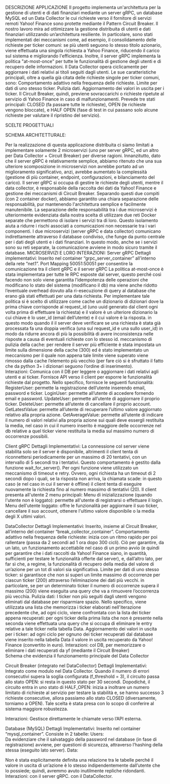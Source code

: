 DESCRIZIONE APPLICAZIONE
Il progetto implementa un'architettura per la gestione di utenti e di dati finanziari mediante un server gRPC, un database MySQL ed un Data Collector le cui richieste verso il fornitore di servizi remoti Yahoo! Finance sono protette mediante il Pattern Circuit Breaker.
Il nostro lavoro mira ad ottimizzare la gestione distribuita di utenti e dati finanziari utilizzando un’architettura resiliente. In particolare, sono stati implementati dei meccanismi come, ad esempio, il consolidamento delle richieste per ticker comuni: se più utenti seguono lo stesso titolo azionario, viene effettuata una singola richiesta a Yahoo Finance, riducendo il carico sul sistema e migliorando l'efficienza.
Inoltre, il server gRPC implementa la politica "at-most-once" per tutte le funzionalità di gestione degli utenti e di recupero delle informazioni. Il Data Collector opera ciclicamente per aggiornare i dati relativi ai titoli seguiti dagli utenti. Le sue caratteristiche principali, oltre a quella già citata delle richieste singole per ticker comuni, sono:
Comportamento adattivo nella frequenza delle richieste.
Limite per dati di uno stesso ticker. 
Pulizia dati.
Aggiornamento dei valori in uscita per i ticker.
Il Circuit Breaker, quindi, previene sovraccarichi o richieste ripetute al servizio di Yahoo Finance in caso di malfunzionamenti. Prevede tre stati principali: CLOSED (fa passare tutte le richieste), OPEN (le richieste vengono bloccate), e HALF OPEN (fase di test in cui passano solo alcune richieste per valutare il ripristino del servizio). 

SCELTE PROGETTUALI


SCHEMA ARCHITETTURALE:




















Per la realizzazione di questa applicazione distribuita ci siamo limitati a implementare solamente 2 microservizi (uno per server gRPC, ed un altro per Data Collector + Circuit Breaker) per diverse ragioni. Innanzitutto, dato che il server gRPC è relativamente semplice, abbiamo ritenuto che una sua ulteriore scomposizione in microservizi non avrebbe portato ad un miglioramento significativo, anzi, avrebbe aumentato la complessità (gestione di più container, endpoint, configurazioni, e bilanciamento del carico).
Il server gRPC si occupa di gestire le richieste degli utenti, mentre il data collector, è responsabile della raccolta dei dati da Yahoo! Finance e gestione dei meccanismi di Circuit Breaker. Separando questi due compiti (con 2 container docker), abbiamo garantito una chiara separazione delle responsabilità, pur mantenendo l'architettura semplice e facilmente manutenibile.
La separazione delle responsabilità tra i due microservizi è ulteriormente evidenziata dalla nostra scelta di utilizzare due reti Docker separate che permettono di isolare i servizi tra di loro. Questo isolamento aiuta a ridurre i rischi associati a comunicazioni non necessarie tra i vari componenti.
I due microservizi (server gRPC e data collector) comunicano indirettamente attraverso il database condiviso, che funge da punto centrale per i dati degli utenti e i dati finanziari. In questo modo, anche se i servizi sono su reti separate, la comunicazione avviene in modo sicuro tramite il database.
MICROSERVIZI E LORO INTERAZIONI:
Server gRPC
Dettagli implementativi:
Inserito nel container “grpc_server_container” all’interno della rete “net1”.
Port Mapping 50051:50051 per consentire la comunicazione tra il client gRPC e il server gRPC
La politica at-most-once è stata implementata per tutte le RPC esposte dal server, questo perché così facendo non solo viene garantita l’idempotenza delle operazioni che modificano lo stato del sistema (modificano il db) ma viene anche ridotto l’eventuale overhead dovuto alla ri-esecuzione di query al database che erano già stati effettuati per una data richiesta. Per implementare tale politica si è scelto di utilizzare come cache un dizionario di dizionari dove la prima chiave corrisponde al request_id (uno uuid generato dal client ogni volta prima di effettuare la richiesta) e il valore è un ulteriore dizionario la cui chiave è lo user_id (email dell’utente) e il cui valore è la risposta. in questo modo quando il il server deve verificare se una richiesta è stata già processata fa una doppia verifica (una sul request_id e una sullo user_id) in modo da ridurre ancora di più la possibilità di avere inconsistenza nelle risposte a causa di eventuali richieste con lo stesso id.
meccanismo di pulizia della cache: per rendere il server più efficiente è stata impostata un limite sulla dimensione della cache (300) ed è stato implementato un meccanismo per il quale non appena tale limite viene superato viene rimosso dalla cache l’elemento più vecchio (per fare ciò si è sfruttato il fatto che da python 3+ i dizionari seguono l’ordine di inserimento).  
Interazioni:
Comunica con il DB per leggere o aggiornare i dati relativi agli utenti e ai ticker.
Fornisce API verso il client per esporre le funzionalità richieste dal progetto. Nello specifico, fornisce le seguenti funzionalità:
RegisterUser: permette la registrazione dell’utente inserendo email, password e ticker. 
LoginUser: permette all’utente di accedere fornendo email e password.
UpdateUser: permette all’utente di aggiornare il proprio ticker.
DeleteUser: permette all’utente di cancellare il proprio account.
GetLatestValue: permette all’utente di recuperare l’ultimo valore aggiornato relativo alla propria azione.
GetAverageValue: permette all’utente di indicare il numero di valori relativi alla propria azione sui quali deve essergli restituita la media, nel caso in cui il numero inserito è maggiore delle occorrenze nel db relative a quel ticker viene restituita la media sul massimo numero di occorrenze possibili.

Client gRPC
Dettagli Implementativi:
La connessione col server viene stabilita solo se il server è disponibile, altrimenti il client tenta di riconnettersi periodicamente per un massimo di 20 tentativi, con un intervallo di 5 secondi tra i tentativi. Questo comportamento è gestito dalla funzione wait_for_server().
Per ogni funzione viene utilizzato un meccanismo di timeout e retry. Ovvero, ogni richiesta ha un timeout di 2 secondi dopo i quali, se la risposta non arriva, la chiamata scade: in questo caso (e nel caso in cui il server è offline) il client tenta di eseguire nuovamente la richiesta fino al numero massimo di tentativi (20).
Il client presenta all'utente 2 menu principali:
Menu di inizializzazione (quando l'utente non è loggato): permette all'utente di registrarsi o effettuare il login.
Menu dell'utente loggato: offre le funzionalità per aggiornare il suo ticker, cancellare il suo account, ottenere l'ultimo valore disponibile o la media degli X ultimi valori.

DataCollector
Dettagli Implementativi:
Inserito, insieme al Circuit Breaker, all’interno del container “break_collector_container”. 
Comportamento adattivo nella frequenza delle richieste: inizia con un ritmo rapido per poi rallentare (passa da 2 secondi ad 1 ora dopo 300 cicli). Ciò per garantire, da un lato, un funzionamento accettabile nel caso di un primo avvio (e quindi per garantire che i dati raccolti da Yahoo! Finance siano, in quantità, sufficienti per testare le funzionalità offerte dal server), e, dall’altro lato, per far sì che, a regime, la funzionalità di recupero della media del valore di un’azione per un tot di valori sia significativa.
Limite per dati di uno stesso ticker: si garantisce che non si superi un limite massimo di occorrenze per ciascun ticker (200) attraverso l’eliminazione dei dati più vecchi. in particolare, se per un determinato ticker il numero di occorrenze supera il massimo (200) viene eseguita una query che va a rimuovere l’occorrenza più vecchia.
Pulizia dati: I ticker non più seguiti dagli utenti vengono eliminati dal database per risparmiare spazio. Nello specifico, viene utilizzata una lista che memorizza i ticker elaborati nell'iterazione precedente che, ad ogni ciclo, viene confrontata con la lista dei ticker appena recuperati: per ogni ticker della prima lista che non è presente nella seconda viene effettuata una query che si occupa di eliminare le entry relative a tale ticker nella tabella Data.
Aggiornamento dei valori in uscita per i ticker: ad ogni ciclo per ognuno dei ticker recuperati dal database viene inserito nella tabella Data il valore in uscita recuperato da Yahoo! Finance (convertito in euro).
Interazioni:
col DB, per memorizzare o eliminare i dati recuperati da yf (mediante il Circuit Breaker)    
Schema che evidenzia il funzionamento principale del Data Collector
                     

Circuit Breaker (integrato nel DataCollector)
Dettagli Implementativi:
Integrato come modulo nel Data Collector.
Quando il numero di errori consecutivi supera la soglia configurata (f_threshold = 3), il circuito passa allo stato OPEN: si resta in questo stato per 30 secondi. Dopodiché, il circuito entra in uno stato di HALF_OPEN: inizia a inoltrare un numero limitato di richieste al servizio per testare la stabilità e, se hanno successo 3 richieste consecutive, allora passiamo allo stato CLOSED (diversamente, torniamo a OPEN). Tale scelta è stata presa con lo scopo di conferire al sistema maggiore robustezza.


Interazioni:
Gestisce direttamente le chiamate verso l’API esterna.

Database (MySQL)
Dettagli Implementativi:
Inserito nel container “mysql_container”.
Consiste in 2 tabelle:
Users:  
Da evidenziare che  il salvataggio della password nel database (in fase di registrazione) avviene, per questioni di sicurezza, attraverso l’hashing della stessa (eseguito lato server).
Data: 

Non è stata esplicitamente definita una relazione tra le tabelle perché il valore in uscita di un’azione è lo stesso indipendentemente dall’utente che lo possiede; quindi, avremmo avuto inutilmente repliche ridondanti.
Interazioni:
con il server gRPC.
con il DataCollector.
